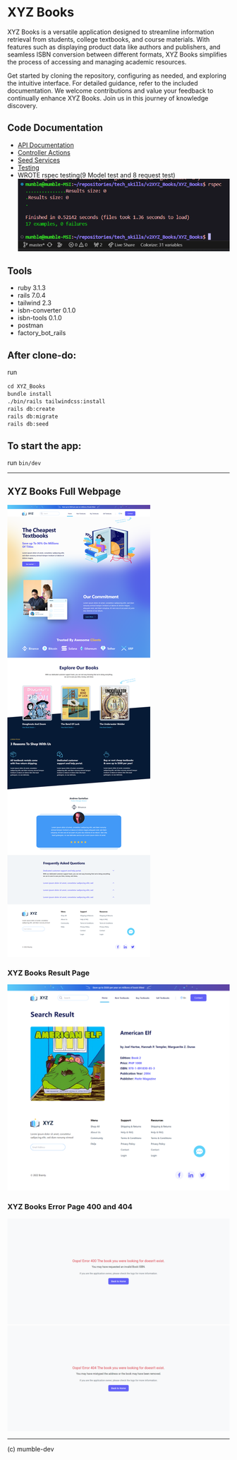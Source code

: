 # XYZ Books

XYZ Books is a versatile application designed to streamline information retrieval from students, college textbooks, and course materials. With features such as displaying product data like authors and publishers, and seamless ISBN conversion between different formats, XYZ Books simplifies the process of accessing and managing academic resources.

Get started by cloning the repository, configuring as needed, and exploring the intuitive interface. For detailed guidance, refer to the included documentation. We welcome contributions and value your feedback to continually enhance XYZ Books. Join us in this journey of knowledge discovery.

## Code Documentation

- [API Documentation](https://documenter.getpostman.com/view/15112734/2sA35MyJi7) <br>
- [Controller Actions](documentations/code-documentation.md) <br>
- [Seed Services](documentations/seeds-documentation.md)
- [Testing](documentations/testing.md)
- WROTE rspec testing(9 Model test and 8 request test)
  ![RSPEC](documentations/rspec.png)

## Tools

- ruby 3.1.3
- rails 7.0.4
- tailwind 2.3
- isbn-converter 0.1.0
- isbn-tools 0.1.0
- postman
- factory_bot_rails

## After clone-do:

run

`cd XYZ_Books` <br>
`bundle install` <br>
`./bin/rails tailwindcss:install` <br>
`rails db:create` <br>
`rails db:migrate` <br>
`rails db:seed` <br>

## To start the app:

run
`bin/dev`

---

## XYZ Books Full Webpage

![XYZ-Books Web Page](documentations/xyz-books-wepage.png)

### XYZ Books Result Page

![XYZ-Books Result Page](documentations/result-page.png)

### XYZ Books Error Page 400 and 404

![XYZ-Books Error 400 Page](documentations/error-400-page.png)
![XYZ-Books Error 404 Page](documentations/error-404-page.png)

---

(c) mumble-dev
